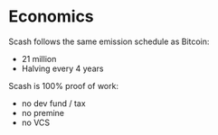 # Economics

Scash follows the same emission schedule as Bitcoin:

* 21 million
* Halving every 4 years

Scash is 100% proof of work:

* no dev fund / tax
* no premine
* no VCS







